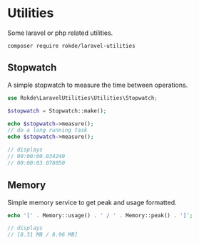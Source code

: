 # Utilities

Some laravel or php related utilities.

    composer require rokde/laravel-utilities


## Stopwatch

A simple stopwatch to measure the time between operations.

```php
use Rokde\LaravelUtilities\Utilities\Stopwatch;

$stopwatch = Stopwatch::make();

echo $stopwatch->measure();
// do a long running task
echo $stopwatch->measure();

// displays
// 00:00:00.034240
// 00:00:03.078050
```


## Memory

Simple memory service to get peak and usage formatted.

```php
echo '[' . Memory::usage() . ' / ' . Memory::peak() . ']';

// displays
// [8.31 MB / 8.96 MB]
```
